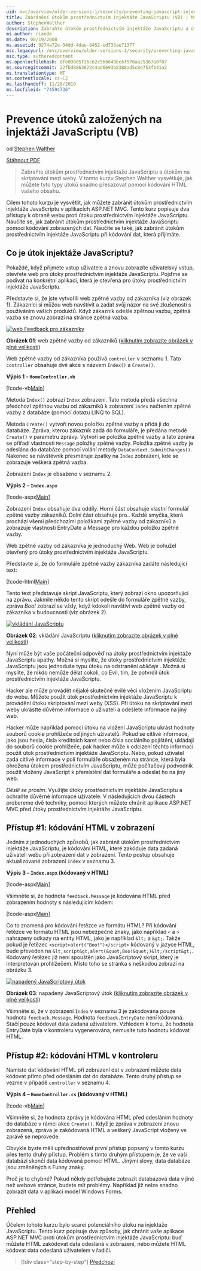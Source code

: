 ```yaml
---
uid: mvc/overview/older-versions-1/security/preventing-javascript-injection-attacks-vb
title: Zabránění útokům prostřednictvím injektáže JavaScriptu (VB) | Microsoft Docs
author: StephenWalther
description: Zabraňte útokům prostřednictvím injektáže JavaScriptu a útokům na skriptování mezi weby. V tomto kurzu Stephen Walther vysvětluje, jak můžete snadno de...
ms.author: riande
ms.date: 08/19/2008
ms.assetid: 9274a72e-34dd-4dae-8452-ed733ae71377
msc.legacyurl: /mvc/overview/older-versions-1/security/preventing-javascript-injection-attacks-vb
msc.type: authoredcontent
ms.openlocfilehash: dfe09085f26c62c566649bc6f570aa25367a0f07
ms.sourcegitcommit: 22fbd8863672c4ad6693b8388ad5c8e753fb41a2
ms.translationtype: MT
ms.contentlocale: cs-CZ
ms.lasthandoff: 11/28/2019
ms.locfileid: "74594736"
---
```

# <a name="preventing-javascript-injection-attacks-vb"></a>Prevence útoků založených na injektáži JavaScriptu (VB)

od [Stephen Walther](https://github.com/StephenWalther)

[Stáhnout PDF](https://download.microsoft.com/download/8/4/8/84843d8d-1575-426c-bcb5-9d0c42e51416/ASPNET_MVC_Tutorial_06_VB.pdf)

> Zabraňte útokům prostřednictvím injektáže JavaScriptu a útokům na skriptování mezi weby. V tomto kurzu Stephen Walther vysvětluje, jak můžete tyto typy útoků snadno přesazovat pomocí kódování HTML vašeho obsahu.

Cílem tohoto kurzu je vysvětlit, jak můžete zabránit útokům prostřednictvím injektáže JavaScriptu v aplikacích ASP.NET MVC. Tento kurz popisuje dva přístupy k obraně webu proti útoku prostřednictvím injektáže JavaScriptu. Naučíte se, jak zabránit útokům prostřednictvím injektáže JavaScriptu pomocí kódování zobrazených dat. Naučíte se také, jak zabránit útokům prostřednictvím injektáže JavaScriptu při kódování dat, která přijímáte.

## <a name="what-is-a-javascript-injection-attack"></a>Co je útok injektáže JavaScriptu?

Pokaždé, když přijmete vstup uživatele a znovu zobrazíte uživatelský vstup, otevřete web pro útoky prostřednictvím injektáže JavaScriptu. Pojďme se podívat na konkrétní aplikaci, která je otevřená pro útoky prostřednictvím injektáže JavaScriptu.

Představte si, že jste vytvořili web zpětné vazby od zákazníka (viz obrázek 1). Zákazníci si můžou web navštívit a zadat svůj názor na své zkušenosti s používáním vašich produktů. Když zákazník odešle zpětnou vazbu, zpětná vazba se znovu zobrazí na stránce zpětná vazba.

[![web Feedback pro zákazníky](preventing-javascript-injection-attacks-vb/_static/image2.png)](preventing-javascript-injection-attacks-vb/_static/image1.png)

**Obrázek 01**: web zpětné vazby od zákazníků ([kliknutím zobrazíte obrázek v plné velikosti](preventing-javascript-injection-attacks-vb/_static/image3.png))

Web zpětné vazby od zákazníka používá `controller` v seznamu 1. Tato `controller` obsahuje dvě akce s názvem `Index()` a `Create()`.

**Výpis 1 – `HomeController.vb`**

[!code-vb[Main](preventing-javascript-injection-attacks-vb/samples/sample1.vb)]

Metoda `Index()` zobrazí `Index` zobrazení. Tato metoda předá všechna předchozí zpětnou vazbu od zákazníků k zobrazení `Index` načtením zpětné vazby z databáze (pomocí dotazu LINQ to SQL).

Metoda `Create()` vytvoří novou položku zpětné vazby a přidá ji do databáze. Zpráva, kterou zákazník zadá do formuláře, je předána metodě `Create()` v parametru zprávy. Vytvoří se položka zpětné vazby a tato zpráva se přiřadí vlastnosti `Message` položky zpětné vazby. Položka zpětné vazby je odeslána do databáze pomocí volání metody `DataContext.SubmitChanges()`. Nakonec se návštěvník přesměruje zpátky na `Index` zobrazení, kde se zobrazuje veškerá zpětná vazba.

Zobrazení `Index` je obsaženo v seznamu 2.

**Výpis 2 – `Index.aspx`**

[!code-aspx[Main](preventing-javascript-injection-attacks-vb/samples/sample2.aspx)]

Zobrazení `Index` obsahuje dva oddíly. Horní část obsahuje vlastní formulář zpětné vazby zákazníků. Dolní část obsahuje pro.. Každé smyčka, která prochází všemi předchozími položkami zpětné vazby od zákazníků a zobrazuje vlastnosti EntryDate a Message pro každou položku zpětné vazby.

Web zpětné vazby od zákazníka je jednoduchý Web. Web je bohužel otevřený pro útoky prostřednictvím injektáže JavaScriptu.

Představte si, že do formuláře zpětné vazby zákazníka zadáte následující text:

[!code-html[Main](preventing-javascript-injection-attacks-vb/samples/sample3.html)]

Tento text představuje skript JavaScriptu, který zobrazí okno upozorňující na zprávu. Jakmile někdo tento skript odešle do formuláře zpětné vazby, zpráva <em>Boo!</em> zobrazí se vždy, když kdokoli navštíví web zpětné vazby od zákazníka v budoucnosti (viz obrázek 2).

[![vkládání JavaScriptu](preventing-javascript-injection-attacks-vb/_static/image5.png)](preventing-javascript-injection-attacks-vb/_static/image4.png)

**Obrázek 02**: vkládání JavaScriptu ([kliknutím zobrazíte obrázek v plné velikosti](preventing-javascript-injection-attacks-vb/_static/image6.png))

Nyní může být vaše počáteční odpověď na útoky prostřednictvím injektáže JavaScriptu apathy. Možná si myslíte, že útoky prostřednictvím injektáže JavaScriptu jsou jednoduše typu útoku na odstranění *obličeje* . Možná si myslíte, že nikdo nemůže dělat cokoli, co Evil, tím, že potvrdil útok prostřednictvím injektáže JavaScriptu.

Hacker ale může provádět nějaké skutečně evilé věci vložením JavaScriptu do webu. Můžete použít útok prostřednictvím injektáže JavaScriptu k provádění útoku skriptování mezi weby (XSS). Při útoku na skriptování mezi weby ukrástte důvěrné informace o uživateli a odešlete informace na jiný web.

Hacker může například pomocí útoku na vložení JavaScriptu ukrást hodnoty souborů cookie prohlížeče od jiných uživatelů. Pokud se citlivé informace, jako jsou hesla, čísla kreditních karet nebo čísla sociálního pojištění, ukládají do souborů cookie prohlížeče, pak hacker může k odcizení těchto informací použít útok prostřednictvím injektáže JavaScriptu. Nebo, pokud uživatel zadá citlivé informace v poli formuláře obsaženém na stránce, která byla ohrožena útokem prostřednictvím JavaScriptu, může počítačový podvodník použít vložený JavaScript k přemístění dat formuláře a odeslat ho na jiný web.

*Děsili se prosím*. Využijte útoky prostřednictvím injektáže JavaScriptu a ochraňte důvěrné informace uživatele. V následujících dvou částech probereme dvě techniky, pomocí kterých můžete chránit aplikace ASP.NET MVC před útoky prostřednictvím injektáže JavaScriptu.

## <a name="approach-1-html-encode-in-the-view"></a>Přístup #1: kódování HTML v zobrazení

Jedním z jednoduchých způsobů, jak zabránit útokům prostřednictvím injektáže JavaScriptu, je kódování HTML, které zakóduje data zadaná uživateli webu při zobrazení dat v zobrazení. Tento postup obsahuje aktualizované zobrazení `Index` v seznamu 3.

**Výpis 3 – `Index.aspx` (kódovaný v HTML)**

[!code-aspx[Main](preventing-javascript-injection-attacks-vb/samples/sample4.aspx)]

Všimněte si, že hodnota `feedback.Message` je kódována HTML před zobrazením hodnoty s následujícím kódem:

[!code-aspx[Main](preventing-javascript-injection-attacks-vb/samples/sample5.aspx)]

Co to znamená pro kódování řetězce ve formátu HTML? Při kódování řetězce ve formátu HTML jsou nebezpečné znaky, jako například `<` a `>` nahrazeny odkazy na entity HTML, jako je například `&lt;` a `&gt;`. Takže pokud je řetězec `<script>alert("Boo!")</script>` kódovaný v jazyce HTML, bude převeden na `&lt;script&gt;alert(&quot;Boo!&quot;)&lt;/script&gt;`. Kódovaný řetězec již není spouštěn jako JavaScriptový skript, který je interpretován prohlížečem. Místo toho se stránka s neškodou zobrazí na obrázku 3.

[![napadený JavaScriptový útok](preventing-javascript-injection-attacks-vb/_static/image8.png)](preventing-javascript-injection-attacks-vb/_static/image7.png)

**Obrázek 03**: napadený JavaScriptový útok ([kliknutím zobrazíte obrázek v plné velikosti](preventing-javascript-injection-attacks-vb/_static/image9.png))

Všimněte si, že v zobrazení `Index` v seznamu 3 je zakódována pouze hodnota `feedback.Message`. Hodnota `feedback.EntryDate` není kódovaná. Stačí pouze kódovat data zadaná uživatelem. Vzhledem k tomu, že hodnota EntryDate byla v kontroleru vygenerována, nemusíte tuto hodnotu kódovat HTML.

## <a name="approach-2-html-encode-in-the-controller"></a>Přístup #2: kódování HTML v kontroleru

Namísto dat kódování HTML při zobrazení dat v zobrazení můžete data kódovat přímo před odesláním dat do databáze. Tento druhý přístup se vezme v případě `controller` v seznamu 4.

**Výpis 4 – `HomeController.cs` (kódovaný v HTML)**

[!code-vb[Main](preventing-javascript-injection-attacks-vb/samples/sample6.vb)]

Všimněte si, že hodnota zprávy je kódována HTML před odesláním hodnoty do databáze v rámci akce `Create()`. Když je zpráva v zobrazení znovu zobrazená, zpráva je zakódovaná HTML a veškerý JavaScript vložený ve zprávě se neprovede.

Obvykle byste měli upřednostňovat první přístup popsaný v tomto kurzu přes tento druhý přístup. Problém s tímto druhým přístupem je, že ve vaší databázi skončí data kódovaná pomocí HTML. Jinými slovy, data databáze jsou změněných s Funny znaky.

Proč je to chybné? Pokud někdy potřebujete zobrazit databázová data v jiné než webové stránce, budete mít problémy. Například již nelze snadno zobrazit data v aplikaci model Windows Forms.

## <a name="summary"></a>Přehled

Účelem tohoto kurzu bylo scarei potenciálního útoku na injektáže JavaScriptu. Tento kurz popisuje dva způsoby, jak chránit vaše aplikace ASP.NET MVC proti útokům prostřednictvím injektáže JavaScriptu: buď můžete HTML zakódovat data odeslaná v zobrazení, nebo můžete HTML kódovat data odeslaná uživatelem v řadiči.

> [!div class="step-by-step"]
> [Předchozí](authenticating-users-with-windows-authentication-vb.md)
